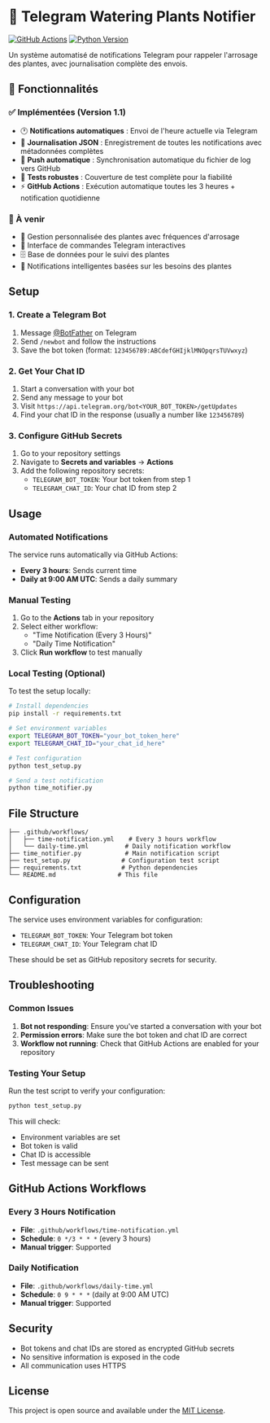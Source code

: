# 🌱 Telegram Watering Plants Notifier

[![GitHub Actions](https://img.shields.io/github/workflow/status/username/repo/Send%20Time%20Notification)](https://github.com/username/repo/actions)
[![Python Version](https://img.shields.io/badge/python-3.9+-blue.svg)](https://python.org)

Un système automatisé de notifications Telegram pour rappeler l'arrosage des plantes, avec journalisation complète des envois.

## 🎯 Fonctionnalités

### ✅ Implémentées (Version 1.1)
- 🕐 **Notifications automatiques** : Envoi de l'heure actuelle via Telegram
- 📝 **Journalisation JSON** : Enregistrement de toutes les notifications avec métadonnées complètes
- 🔄 **Push automatique** : Synchronisation automatique du fichier de log vers GitHub
- 🧪 **Tests robustes** : Couverture de test complète pour la fiabilité
- ⚡ **GitHub Actions** : Exécution automatique toutes les 3 heures + notification quotidienne

### 🚀 À venir
- 🌱 Gestion personnalisée des plantes avec fréquences d'arrosage
- 💬 Interface de commandes Telegram interactives
- 🗄️ Base de données pour le suivi des plantes
- 🧠 Notifications intelligentes basées sur les besoins des plantes

## Setup

### 1. Create a Telegram Bot

1. Message [@BotFather](https://t.me/botfather) on Telegram
2. Send `/newbot` and follow the instructions
3. Save the bot token (format: `123456789:ABCdefGHIjklMNOpqrsTUVwxyz`)

### 2. Get Your Chat ID

1. Start a conversation with your bot
2. Send any message to your bot
3. Visit `https://api.telegram.org/bot<YOUR_BOT_TOKEN>/getUpdates`
4. Find your chat ID in the response (usually a number like `123456789`)

### 3. Configure GitHub Secrets

1. Go to your repository settings
2. Navigate to **Secrets and variables** → **Actions**
3. Add the following repository secrets:
   - `TELEGRAM_BOT_TOKEN`: Your bot token from step 1
   - `TELEGRAM_CHAT_ID`: Your chat ID from step 2

## Usage

### Automated Notifications

The service runs automatically via GitHub Actions:

- **Every 3 hours**: Sends current time
- **Daily at 9:00 AM UTC**: Sends a daily summary

### Manual Testing

1. Go to the **Actions** tab in your repository
2. Select either workflow:
   - "Time Notification (Every 3 Hours)"
   - "Daily Time Notification"
3. Click **Run workflow** to test manually

### Local Testing (Optional)

To test the setup locally:

```bash
# Install dependencies
pip install -r requirements.txt

# Set environment variables
export TELEGRAM_BOT_TOKEN="your_bot_token_here"
export TELEGRAM_CHAT_ID="your_chat_id_here"

# Test configuration
python test_setup.py

# Send a test notification
python time_notifier.py
```

## File Structure

```
├── .github/workflows/
│   ├── time-notification.yml    # Every 3 hours workflow
│   └── daily-time.yml          # Daily notification workflow
├── time_notifier.py            # Main notification script
├── test_setup.py              # Configuration test script
├── requirements.txt           # Python dependencies
└── README.md                 # This file
```

## Configuration

The service uses environment variables for configuration:

- `TELEGRAM_BOT_TOKEN`: Your Telegram bot token
- `TELEGRAM_CHAT_ID`: Your Telegram chat ID

These should be set as GitHub repository secrets for security.

## Troubleshooting

### Common Issues

1. **Bot not responding**: Ensure you've started a conversation with your bot
2. **Permission errors**: Make sure the bot token and chat ID are correct
3. **Workflow not running**: Check that GitHub Actions are enabled for your repository

### Testing Your Setup

Run the test script to verify your configuration:

```bash
python test_setup.py
```

This will check:
- Environment variables are set
- Bot token is valid
- Chat ID is accessible
- Test message can be sent

## GitHub Actions Workflows

### Every 3 Hours Notification
- **File**: `.github/workflows/time-notification.yml`
- **Schedule**: `0 */3 * * *` (every 3 hours)
- **Manual trigger**: Supported

### Daily Notification
- **File**: `.github/workflows/daily-time.yml`
- **Schedule**: `0 9 * * *` (daily at 9:00 AM UTC)
- **Manual trigger**: Supported

## Security

- Bot tokens and chat IDs are stored as encrypted GitHub secrets
- No sensitive information is exposed in the code
- All communication uses HTTPS

## License

This project is open source and available under the [MIT License](LICENSE).